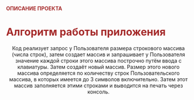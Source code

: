 **<span style="color:brown">ОПИСАНИЕ ПРОЕКТА</span>**

# <span style="color:brown">Алгоритм работы приложения</span>
<p style="text-align: center;">Код реализует запрос у Пользователя размера строкового массива (числа строк), затем создает массив и запрашивает у Пользователя значение каждой строки этого массива построчно путём ввода с клавиатуры. Затем создаёт новый массив. Размер этого нового массива определяется по количеству строк Пользовательского массива, в которых имеется до 3 символов включительно. Затем этот массив заполняется этими строками и выводится на печать через консоль.</p>